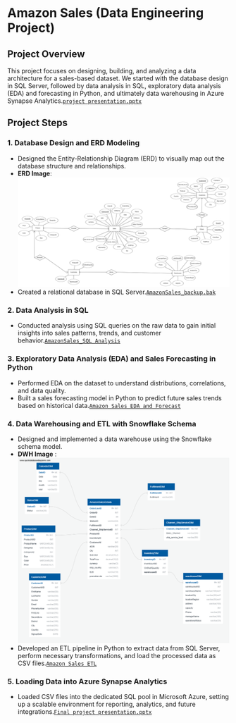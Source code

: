 # Amazon Sales (Data Engineering Project)

## Project Overview
This project focuses on designing, building, and analyzing a data architecture for a sales-based dataset. We started with the database design in SQL Server, followed by data analysis in SQL, exploratory data analysis (EDA) and forecasting in Python, and ultimately data warehousing in Azure Synapse Analytics.[`project presentation.pptx`](https://github.com/AhmedAboelkasem/Amazon-Sales/blob/main/Final%20project%20presentation.pptx)

## Project Steps

### 1. Database Design and ERD Modeling
   - Designed the Entity-Relationship Diagram (ERD) to visually map out the database structure and relationships.
   - **ERD Image**: <img src="https://github.com/AhmedAboelkasem/Amazon-Sales/blob/main/ERD%20image.png?raw=true">
   - Created a relational database in SQL Server.[`AmazonSales_backup.bak`](https://github.com/AhmedAboelkasem/Amazon-Sales/blob/main/AmazonSales.bak)

     
### 2. Data Analysis in SQL
   - Conducted analysis using SQL queries on the raw data to gain initial insights into sales patterns, trends, and customer behavior.[`AmazonSales_SQL Analysis`](https://github.com/Mariam-elkenany/Amazon-Sales/blob/main/final%20SQL%20queries.sql)



### 3. Exploratory Data Analysis (EDA) and Sales Forecasting in Python
   - Performed EDA on the dataset to understand distributions, correlations, and data quality.
   - Built a sales forecasting model in Python to predict future sales trends based on historical data.[`Amazon Sales EDA and Forecast`](https://github.com/Mariam-elkenany/Amazon-Sales/blob/main/E-Commerce%20Sales%20Forecast.ipynb)


### 4. Data Warehousing and ETL with Snowflake Schema
   - Designed and implemented a data warehouse using the Snowflake schema model.
   - **DWH Image** : <img src="https://github.com/AhmedAboelkasem/Amazon-Sales/blob/main/QuickDBD-Amazon%20Sales%20DB.png?raw=true">
   - Developed an ETL pipeline in Python to extract data from SQL Server, perform necessary transformations, and load the processed data as CSV files.[`Amazon Sales ETL`](https://github.com/Mariam-elkenany/Amazon-Sales/blob/main/files%20preparation%20_%20ETL.ipynb)


### 5. Loading Data into Azure Synapse Analytics
   - Loaded CSV files into the dedicated SQL pool in Microsoft Azure, setting up a scalable environment for reporting, analytics, and future integrations.[`Final project presentation.pptx`](https://github.com/AhmedAboelkasem/Amazon-Sales/blob/main/Final%20project%20presentation.pptx)


